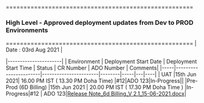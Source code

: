 =====================================================
   ### **High Level - Approved deployment updates from Dev to PROD Environments**
=====================================================
| Date  : 03rd Aug 2021 |

|----------------------|
| Environment | Deployment Start Date | Deployment Start Time | Status | CR Number | ADO Number | Comments|
|-----|-----------------------|-----------------------|--------|-----|---|----|
| UAT |15th Jun 2021| 16.00 PM IST ( 13.30 PM Doha Time) |#12|ADO 123|In-Progress||
|Pre-Prod (6D Billing) |15th Jun 2021 | 20.00 PM IST ( 17.30 PM Doha Time ) |In-Progress|#12 | ADO 123|[Release Note_6d Billing_V 2.1_15-06-2021.docx](/.attachments/Release%20Note_6d%20Billing_V%202.1_15-06-2021-5cb7017d-1f73-420a-960a-bbaad7871e65.docx)|